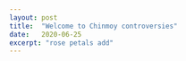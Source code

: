 ```yaml
---
layout: post
title:  "Welcome to Chinmoy controversies"
date:   2020-06-25
excerpt: "rose petals add"
---
```

